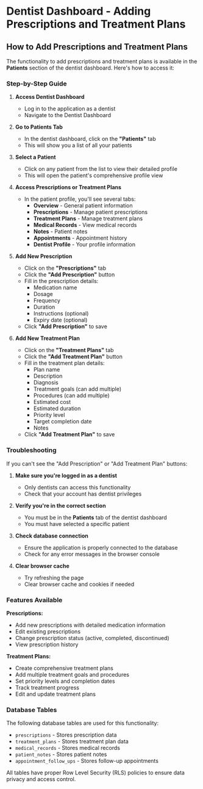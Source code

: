 # Dentist Dashboard - Adding Prescriptions and Treatment Plans

## How to Add Prescriptions and Treatment Plans

The functionality to add prescriptions and treatment plans is available in the **Patients** section of the dentist dashboard. Here's how to access it:

### Step-by-Step Guide

1. **Access Dentist Dashboard**
   - Log in to the application as a dentist
   - Navigate to the Dentist Dashboard

2. **Go to Patients Tab**
   - In the dentist dashboard, click on the **"Patients"** tab
   - This will show you a list of all your patients

3. **Select a Patient**
   - Click on any patient from the list to view their detailed profile
   - This will open the patient's comprehensive profile view

4. **Access Prescriptions or Treatment Plans**
   - In the patient profile, you'll see several tabs:
     - **Overview** - General patient information
     - **Prescriptions** - Manage patient prescriptions
     - **Treatment Plans** - Manage treatment plans
     - **Medical Records** - View medical records
     - **Notes** - Patient notes
     - **Appointments** - Appointment history
     - **Dentist Profile** - Your profile information

5. **Add New Prescription**
   - Click on the **"Prescriptions"** tab
   - Click the **"Add Prescription"** button
   - Fill in the prescription details:
     - Medication name
     - Dosage
     - Frequency
     - Duration
     - Instructions (optional)
     - Expiry date (optional)
   - Click **"Add Prescription"** to save

6. **Add New Treatment Plan**
   - Click on the **"Treatment Plans"** tab
   - Click the **"Add Treatment Plan"** button
   - Fill in the treatment plan details:
     - Plan name
     - Description
     - Diagnosis
     - Treatment goals (can add multiple)
     - Procedures (can add multiple)
     - Estimated cost
     - Estimated duration
     - Priority level
     - Target completion date
     - Notes
   - Click **"Add Treatment Plan"** to save

### Troubleshooting

If you can't see the "Add Prescription" or "Add Treatment Plan" buttons:

1. **Make sure you're logged in as a dentist**
   - Only dentists can access this functionality
   - Check that your account has dentist privileges

2. **Verify you're in the correct section**
   - You must be in the **Patients** tab of the dentist dashboard
   - You must have selected a specific patient

3. **Check database connection**
   - Ensure the application is properly connected to the database
   - Check for any error messages in the browser console

4. **Clear browser cache**
   - Try refreshing the page
   - Clear browser cache and cookies if needed

### Features Available

**Prescriptions:**
- Add new prescriptions with detailed medication information
- Edit existing prescriptions
- Change prescription status (active, completed, discontinued)
- View prescription history

**Treatment Plans:**
- Create comprehensive treatment plans
- Add multiple treatment goals and procedures
- Set priority levels and completion dates
- Track treatment progress
- Edit and update treatment plans

### Database Tables

The following database tables are used for this functionality:
- `prescriptions` - Stores prescription data
- `treatment_plans` - Stores treatment plan data
- `medical_records` - Stores medical records
- `patient_notes` - Stores patient notes
- `appointment_follow_ups` - Stores follow-up appointments

All tables have proper Row Level Security (RLS) policies to ensure data privacy and access control.